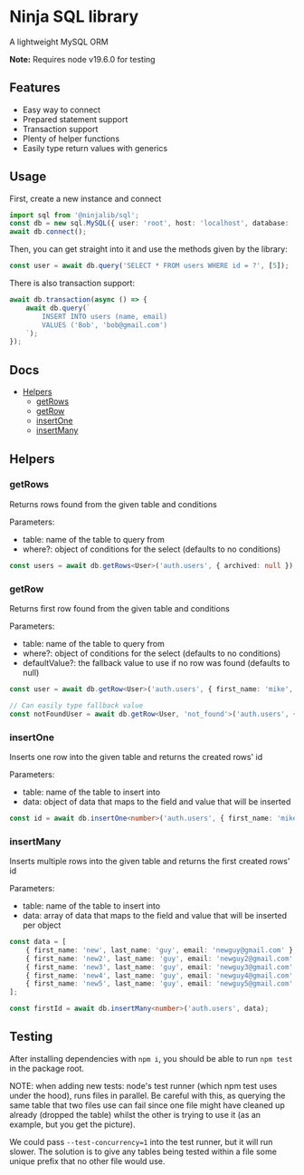 # **Ninja SQL library**

A lightweight MySQL ORM

**Note:** Requires node v19.6.0 for testing

## Features

-   Easy way to connect
-   Prepared statement support
-   Transaction support
-   Plenty of helper functions
-   Easily type return values with generics

## Usage

First, create a new instance and connect

```ts
import sql from '@ninjalib/sql';
const db = new sql.MySQL({ user: 'root', host: 'localhost', database: 'application', password: 'the_password', port: 3306 });
await db.connect();
```

Then, you can get straight into it and use the methods given by the library:

```ts
const user = await db.query('SELECT * FROM users WHERE id = ?', [5]);
```

There is also transaction support:

```ts
await db.transaction(async () => {
    await db.query(`
        INSERT INTO users (name, email)
        VALUES ('Bob', 'bob@gmail.com')
    `);
});
```

## Docs

-   [Helpers](#helpers)
    -   [getRows](#getrows)
    -   [getRow](#getrow)
    -   [insertOne](#insertone)
    -   [insertMany](#insertmany)

## Helpers

### getRows

Returns rows found from the given table and conditions

Parameters:

-   table: name of the table to query from
-   where?: object of conditions for the select (defaults to no conditions)

```ts
const users = await db.getRows<User>('auth.users', { archived: null });
```

### getRow

Returns first row found from the given table and conditions

Parameters:

-   table: name of the table to query from
-   where?: object of conditions for the select (defaults to no conditions)
-   defaultValue?: the fallback value to use if no row was found (defaults to null)

```ts
const user = await db.getRow<User>('auth.users', { first_name: 'mike', last_name: 'tyson', archived: null });

// Can easily type fallback value
const notFoundUser = await db.getRow<User, 'not_found'>('auth.users', { first_name: 'not', last_name: 'defined' }, 'not_found');
```

### insertOne

Inserts one row into the given table and returns the created rows' id

Parameters:

-   table: name of the table to insert into
-   data: object of data that maps to the field and value that will be inserted

```ts
const id = await db.insertOne<number>('auth.users', { first_name: 'mike', last_name: 'tyson' });
```

### insertMany

Inserts multiple rows into the given table and returns the first created rows' id

Parameters:

-   table: name of the table to insert into
-   data: array of data that maps to the field and value that will be inserted per object

```ts
const data = [
    { first_name: 'new', last_name: 'guy', email: 'newguy@gmail.com' },
    { first_name: 'new2', last_name: 'guy', email: 'newguy2@gmail.com' },
    { first_name: 'new3', last_name: 'guy', email: 'newguy3@gmail.com' },
    { first_name: 'new4', last_name: 'guy', email: 'newguy4@gmail.com' },
    { first_name: 'new5', last_name: 'guy', email: 'newguy5@gmail.com' },
];

const firstId = await db.insertMany<number>('auth.users', data);
```

## Testing

After installing dependencies with `npm i`, you should be able to run `npm test` in the package root.

NOTE: when adding new tests: node's test runner (which npm test uses under the hood), runs files in parallel. Be careful with this, as querying the same table that two files use can fail since one file might have cleaned up already (dropped the table) whilst the other is trying to use it (as an example, but you get the picture).

We could pass `--test-concurrency=1` into the test runner, but it will run slower. The solution is to give any tables being tested within a file some unique prefix that no other file would use.

